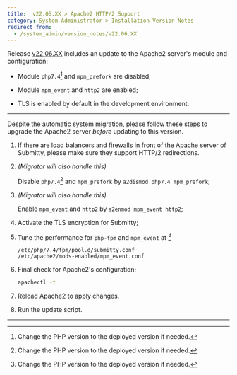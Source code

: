 ```yaml
---
title:  v22.06.XX > Apache2 HTTP/2 Support
category: System Administrator > Installation Version Notes
redirect_from:
  - /system_admin/version_notes/v22.06.XX
---
```


Release [v22.06.XX](https://github.com/Submitty/Submitty/releases/v22.06.XX)
includes an update to the Apache2 server's module and configuration:

- Module `php7.4`[^PHP] and `mpm_prefork` are disabled;

- Module `mpm_event` and `http2` are enabled;

- TLS is enabled by default in the development environment.

---

Despite the automatic system migration, please follow these steps to
upgrade the Apache2 server *before* updating to this version.

1. If there are load balancers and firewalls in front of the Apache
   server of Submitty, please make sure they support HTTP/2 redirections.

2. *(Migrator will also handle this)*

   Disable `php7.4`[^PHP] and `mpm_prefork` by `a2dismod php7.4 mpm_prefork`;

3. *(Migrator will also handle this)*

   Enable `mpm_event` and `http2` by `a2enmod mpm_event http2`;

4. Activate the TLS encryption for Submitty;

5. Tune the performance for `php-fpm` and `mpm_event` at [^PHP]
   ```
   /etc/php/7.4/fpm/pool.d/submitty.conf
   /etc/apache2/mods-enabled/mpm_event.conf
   ```

6. Final check for Apache2's configuration;
   ```sh
   apachectl -t
   ```

7. Reload Apache2 to apply changes.

8. Run the update script.

---

[^PHP]: Change the PHP version to the deployed version if needed.
